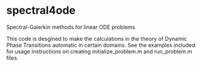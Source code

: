 # spectral4ode
Spectral-Galerkin methods for linear ODE problems

This code is desgined to make the calculations in the theory of Dynamic Phase Transitions automatic in certain domains.
See the examples included for usage instructions on creating initialize_problem.m and run_problem.m files.
